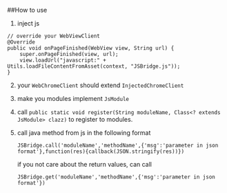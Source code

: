 ##How to use

1. inject js

```
// override your WebViewClient
@Override
public void onPageFinished(WebView view, String url) {
    super.onPageFinished(view, url);
    view.loadUrl("javascript:" + Utils.loadFileContentFromAsset(context, "JSBridge.js"));
}
```

2. your ```WebChromeClient``` should extend ```InjectedChromeClient```

3. make you modules implement ```JsModule```

4. call ``` public static void register(String moduleName, Class<? extends JsModule> clazz) ``` to
register to modules.

5. call java method from js in the following format
    ```
    JSBridge.call('moduleName','methodName',{'msg':'parameter in json format'},function(res){callback(JSON.stringify(res))})
    ```
    if you not care about the return values, can call
    ```
    JSBridge.get('moduleName','methodName',{'msg':'parameter in json format'})
    ```
